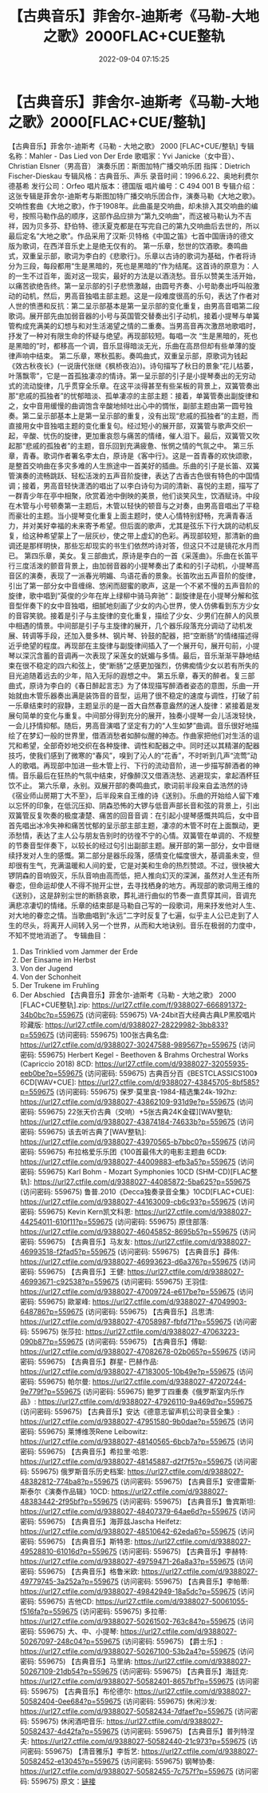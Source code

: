 ﻿---
title: 【古典音乐】菲舍尔-迪斯考《马勒-大地之歌》2000FLAC+CUE整轨
date: 2022-09-04 07:15:25
categories: 古典音乐、新世纪、纯音雅乐
tags: 纯音雅乐
---
# 【古典音乐】菲舍尔-迪斯考《马勒-大地之歌》2000[FLAC+CUE/整轨]

【古典音乐】菲舍尔-迪斯考《马勒 - 大地之歌》 2000 [FLAC+CUE/整轨]
专辑名称：Mahler - Das Lied von Der Erde
歌唱家：Yvi Janicke（女中音）、Christian Elsner（男高音）
演奏乐团：斯图加特广播交响乐团
指挥：Dietrich Fischer-Dieskau
专辑风格：古典音乐、声乐
录音时间：1996.6.22、奥地利费尔德基希
发行公司：Orfeo
唱片版本：德国版
唱片编号：C 494 001 B
专辑介绍：
这张专辑是菲舍尔-迪斯考与斯图加特广播交响乐团合作，演奏马勒《大地之歌》。
交响性套曲《大地之歌》，作于1908年。此曲虽是交响曲，却未排入其交响曲的编号，按照马勒作品的顺序，这部作品应排为“第九交响曲”，而这被马勒认为不吉祥，因为贝多芬、舒伯特、德沃夏克都是在写完自己的第九交响曲后去世的，所以最后定名“大地之歌”。作品采用了汉斯·贝特格《中国之笛》七首中国唐诗的德文版为歌词，在西洋音乐史上是绝无仅有的。
第一乐章，愁世的饮酒歌。奏鸣曲式，双重呈示部，歌词为李白的《悲歌行》。乐章以古诗的歌词为基础，作者将诗分为三段，每段都用“生是黑暗的，死也是黑暗的”作为结尾。这首诗的原意为：人的一生不过百年，面对这一现实，最好的方法是以酒浇愁。音乐以赞美生活开始，以痛苦欲绝告终。第一呈示部的引子悲愤激越，由圆号齐奏、小号助奏出呼叫般激动的动机，然后，男高音独唱主部主题。这是一段难度很高的乐句，表达了作者对人世的愤懑和反抗：第二呈示部基本是第一呈示部的变化重复，由男高音唱第二段歌词。展开部先由加弱音器的小号与英国管交替奏出引子动机，接着小提琴与单簧管构成充满美的幻想与和对生活渴望之情的二重奏。当男高音再次激昂地歌唱时，抒发了一种对有限生命的怀疑与绝望。再现部较短。每唱一次
“生是黑暗的，死也是黑暗的”时，都移高一个调，音乐显得暗淡无光，乐曲在高昂但却有些单薄的旋律声响中结束。
第二乐章，寒秋孤影。奏鸣曲式，双重呈示部，原歌词为钱起《效古秋夜长》(一说唐代张继《枫桥夜泊》)。诗句描写了秋日的景象“花儿枯萎，叶落飘零”，它是一首孤独凄凉的情诗。第一呈示部的引子是小提琴奏出的无穷动式的流动旋律，几乎贯穿全乐章。在这平淡得甚至有些呆板的背景上，双簧管奏出那“悲戚的孤独者”的忧郁暗淡、孤单凄凉的主部主题：接着，单簧管奏出副旋律和之，女中音用缓慢的曲调饱含辛酸地倾吐出心中的惆怅，副部主题由第一圆号独奏。第二呈示部基本上是第一呈示部的重复，没有出现“悲戚的孤独者”的主题，而直接用女中音独唱主题的变化重复句。经过短小的展开部，双簧管与歌声交织一起，辛酸、忧伤的旋律，更加重哀怨与痛苦的情绪，催人泪下。最后，双簧管又吹起那“悲戚的孤独者”的主题，音乐回到充满疲惫、怅惘之情的气氛之中。
第三乐章，青春。歌词作者署名李太白，原诗是《客中行》。这是一首青春的欢快颂歌，是整首交响曲在多灾多难的人生旅途中一首美好的插曲。乐曲的引子是长笛、双簧管演奏的流畅跳跃、轻松活泼的五声音阶旋律，表达了古香古色很有特色的中国情调；接着，男高音轻快潇洒的唱出了以李白诗句为词的清新、喜悦的主题，描写了一群青少年在亭中相聚，欣赏着池中倒映的美景，他们谈笑风生，饮酒赋诗。中段在木管与小号顿奏第一主题后，木管以轻快的顿音与之对奏，由男高音唱出了平稳而豪壮的主题。当小提琴变化重复上面主题时，使人心情特别舒畅，充满青春活力，并对美好幸福的未来寄予希望。但后面的歌声，尤其是弦乐下行大跳的动机反复，给这种希望蒙上了一层灰纱，使之带上虚幻的色彩。再现部较短，那清新的曲调还是那样明快，那些忘却现实的书生们依然吟诗对答，但这只不过是镜花水月而已。
第四乐章，美女。复三部曲式，原诗是李白的一首《采莲曲》。乐曲在长笛平行三度活泼的颤音背景上，由加弱音器的小提琴奏出了柔和的引子动机，小提琴高音区的演奏，表现了一派春光明媚、鸟语花香的景象。长笛吹出五声音阶的旋律，引出了第一部分女中音缠绵、悠闲而甜蜜的歌声，这是一个不紧不慢的五声音阶的旋律，歌中唱到“英俊的少年在岸上绿柳中骑马奔驰”：副旋律是在小提琴分解和弦音型伴奏下的女中音独唱，细腻地刻画了少女的内心世界，使人仿佛看到东方少女的音容笑貌。接着是引子与主旋律的变化重复，描绘了少女、少男们在醉人的风景中相遇的情景。中间部是引子与主旋律的展开，几个器乐段落充分调动了动机发展、转调等手段，还加入曼多林、钢片琴、铃鼓的配器，把“空断肠”的情绪描述得近乎绝望的程度。再现部在主旋律与副旋律间插入了一个展开句，展开句前，小提琴以深沉含蓄的音调再一次表现了采莲女的妩媚与多情。最后，音乐渐渐平静地结束在很不稳定的四六和弦上，使“断肠”之感更加强烈，仿佛痴情少女以若有所失的目光追随着远去的少年，陷入无际的遐想之中。
第五乐章，春天的醉者。复三部曲式，原诗为李白的《春日醉起言志》为了体现描写醉酒者姿态的意图，乐曲一开始就由木管乐器奏出满是装饰音的音型，运用了很不稳定的速度与调性，打破了前一乐章结束时的寂静，主题呈示的是一首大自然春意盎然的迷人旋律：紧接着是发展句简单的变化与重复。中间部分得到充分的展开，独奏小提琴一会儿活泼轻快，一会儿抒情抑郁。随后，男高音演唱了坚定有力的“人生如梦”曲调。音乐很好地描绘了在梦幻一般的世界里，借酒消愁者如醉似醒的神态。作曲家把他们对生活的诅咒和希望，全部奇妙地交织在各种旋律、调性和配器之中。同时还以其精湛的配器技巧，使我们感到了微寒的“春风”，嗅到了沁人的“花香”，不时听到几声“流莺”动人的歌唱。再现部中加进一些木管上行、下行的流动音阶，进一步描写醉酒者的神情。音乐最后在狂热的气氛中结束，好像醉汉又借酒浇愁、逃避现实，拿起酒杯狂饮不止。
第六乐章，永别。双展开部的奏鸣曲式，歌词前半段来自孟浩然的诗《宿业师山房期丁大不至》，后半段来自王维的诗《送别》。乐曲的开始给人留下难以忘怀的印象，在低沉压抑、阴森恐怖的大锣与低音声部长音和弦的背景上，引出双簧管反复吹奏的极度凄楚、痛苦的回音音调：在引起小提琴感慨共鸣后，女中音首先唱出冰冷失神和痛苦忧郁的呈示部主部主题，凄凉的木管不时在上面飘动，更添愁情，表达了主人公与朋友告别时的彷徨不宁的心情。双簧管在单调的、不规整的节奏音型伴奏下，以较长的经过句引出副部主题。展开部的第一部分，女中音继续抒发对人生的感慨。第二部分是器乐段落，感情变化幅度很大，基调虽未变，但却很有生气，充满温暖和人间的爱，它是对美和生命的热烈赞颂。不过，很快被大锣阴森的音响毁灭，乐队音响由高而低，把人推向幻灭的深渊，虽然对人生还有所眷恋，但命运却使人不得不抛开尘世，去寻找栖身的地方。再现部的歌词用王维的《送别》，这是辞别尘世的断肠哀歌，葬礼进行曲似的节奏一直贯穿其间，音调充满悲凉凄切的情绪。乐章的结束部是马勒自己写的一段歌词，用来抒发他对人生、对大地的眷恋之情。当歌曲唱到“永远”二字时反复了七遍，似乎主人公已走到了人生的尽头，将离开人间转入另一个世界，从而和大地诀别。音乐在极弱的力度中，不知不觉地消逝了。
专辑曲目：
01. Das Trinklied vom Jammer der Erde
02. Der Einsame im Herbst
03. Von der Jugend
04. Von der Schonheit
05. Der Trukene im Fruhling
06. Der Abschied
【古典音乐】菲舍尔-迪斯考《马勒 - 大地之歌》 2000
[FLAC+CUE整轨].zip: https://url27.ctfile.com/f/9388027-666891372-34b0bc?p=559675
(访问密码: 559675)
VA-24bit百大经典古典LP黑胶唱片珍藏版: https://url27.ctfile.com/d/9388027-28229982-3bb833?p=559675
(访问密码: 559675)
100张古典名盘: https://url27.ctfile.com/d/9388027-30247588-989567?p=559675
(访问密码: 559675)
Herbert Kegel - Beethoven & Brahms Orchestral Works
(Capriccio 2018) 8CD: https://url27.ctfile.com/d/9388027-32055935-eeb0be?p=559675
(访问密码: 559675)
古典百分百《BESTCLASSICS100》6CD[WAV+CUE]: https://url27.ctfile.com/d/9388027-43845705-8bf585?p=559675
(访问密码: 559675)
保罗·莫里哀-1984-精选集24k-192hz: https://url27.ctfile.com/d/9388027-43862109-931d9e?p=559675
(访问密码: 559675)
22张天价古典（交响）+5张古典24K金碟][WAV整轨: https://url27.ctfile.com/d/9388027-43874184-74633b?p=559675
(访问密码: 559675)
该去听古典了[WAV整轨]: https://url27.ctfile.com/d/9388027-43970565-b7bbc0?p=559675
(访问密码: 559675)
布拉格爱乐乐团《100首最伟大的电影主题曲 6CD》: https://url27.ctfile.com/d/9388027-44009883-efb3a5?p=559675
(访问密码: 559675)
Karl Bohm - Mozart Symphonies 10CD (SHM-CD)[FLAC整轨]: https://url27.ctfile.com/d/9388027-44085872-5ba625?p=559675
(访问密码: 559675)
鲁普.2010《Decca独奏录音全集》10CD[FLAC+CUE]: https://url27.ctfile.com/d/9388027-44163009-cb6c93?p=559675
(访问密码: 559675)
Kevin Kern凯文科恩: https://url27.ctfile.com/d/9388027-44254011-610f11?p=559675
(访问密码: 559675)
原住部落: https://url27.ctfile.com/d/9388027-46045852-8695b5?p=559675
(访问密码: 559675)
【古典音乐】马友友: https://url27.ctfile.com/d/9388027-46993518-f2fad5?p=559675
(访问密码: 559675)
【古典音乐】薛伟: https://url27.ctfile.com/d/9388027-46993623-d6a376?p=559675
(访问密码: 559675)
【古典音乐】王健: https://url27.ctfile.com/d/9388027-46993671-c92538?p=559675
(访问密码: 559675)
王羽佳: https://url27.ctfile.com/d/9388027-47009724-e617be?p=559675
(访问密码: 559675)
歐翠峰: https://url27.ctfile.com/d/9388027-47049903-648786?p=559675
(访问密码: 559675)
【古典音乐】吕思清: https://url27.ctfile.com/d/9388027-47058987-fbfd71?p=559675
(访问密码: 559675)
张莎拉: https://url27.ctfile.com/d/9388027-47063223-090b87?p=559675
(访问密码: 559675)
【古典音乐】傅聪: https://url27.ctfile.com/d/9388027-47082678-02b065?p=559675
(访问密码: 559675)
【古典音乐】群星- 巴赫作品: https://url27.ctfile.com/d/9388027-47183005-10b49e?p=559675
(访问密码: 559675)
帕尔曼: https://url27.ctfile.com/d/9388027-47207244-9e779f?p=559675
(访问密码: 559675)
鲍罗丁四重奏《俄罗斯室内乐作品》: https://url27.ctfile.com/d/9388027-47926110-9a469d?p=559675
(访问密码: 559675)
【古典音乐】安达《德意志留声机公司录音全集》: https://url27.ctfile.com/d/9388027-47951580-9b0dae?p=559675
(访问密码: 559675)
莱博维茨Rene Leibowitz: https://url27.ctfile.com/d/9388027-48140565-6bcb7a?p=559675
(访问密码: 559675)
【古典音乐】希拉里·哈恩: https://url27.ctfile.com/d/9388027-48145887-d2f7f5?p=559675
(访问密码: 559675)
俄罗斯音乐历史档案: https://url27.ctfile.com/d/9388027-48382812-774ba8?p=559675
(访问密码: 559675)
【古典音乐】安德雷斯·斯泰尔《演奏作品辑》10CD: https://url27.ctfile.com/d/9388027-48383442-2f95bf?p=559675
(访问密码: 559675)
【古典音乐】鲁宾斯坦: https://url27.ctfile.com/d/9388027-48407379-64ae6d?p=559675
(访问密码: 559675)
【古典音乐】海菲兹Jascha Heifetz: https://url27.ctfile.com/d/9388027-48510642-62eda6?p=559675
(访问密码: 559675)
【古典音乐】斯特恩: https://url27.ctfile.com/d/9388027-49528810-61016d?p=559675
(访问密码: 559675)
【古典音乐】李赫特: https://url27.ctfile.com/d/9388027-49759471-26a8a3?p=559675
(访问密码: 559675)
【古典音乐】格鲁米欧: https://url27.ctfile.com/d/9388027-49779745-3a252a?p=559675
(访问密码: 559675)
【古典音乐】李帕蒂: https://url27.ctfile.com/d/9388027-49842949-18a5dc?p=559675
(访问密码: 559675)
吉他CD: https://url27.ctfile.com/d/9388027-50061055-f516fa?p=559675
(访问密码: 559675)
多拉蒂: https://url27.ctfile.com/d/9388027-50261502-763c84?p=559675
(访问密码: 559675)
大、中、小提琴: https://url27.ctfile.com/d/9388027-50267097-248c04?p=559675
(访问密码: 559675)
【爵士乐】: https://url27.ctfile.com/d/9388027-50267100-53b2a4?p=559675
(访问密码: 559675)
【古典音乐】马里纳: https://url27.ctfile.com/d/9388027-50267109-21db54?p=559675
(访问密码: 559675)
【古典音乐】海廷克: https://url27.ctfile.com/d/9388027-50582401-8657bf?p=559675
(访问密码: 559675)
【古典音乐】布伦德尔: https://url27.ctfile.com/d/9388027-50582404-0ee684?p=559675
(访问密码: 559675)
休闲沙发: https://url27.ctfile.com/d/9388027-50582434-7dfaef?p=559675
(访问密码: 559675)
休闲酒吧音乐: https://url27.ctfile.com/d/9388027-50582437-4d42fa?p=559675
(访问密码: 559675)
【古典音乐】普列特涅夫: https://url27.ctfile.com/d/9388027-50582440-21c973?p=559675
(访问密码: 559675)
【清音雅乐】李哲艺: https://url27.ctfile.com/d/9388027-50582452-e13045?p=559675
(访问密码: 559675)
钢琴协奏: https://url27.ctfile.com/d/9388027-50582455-7c757f?p=559675
(访问密码: 559675)
原文：[链接](https://blog.sina.com.cn/s/blog_1647c7e7601030z7r.html)